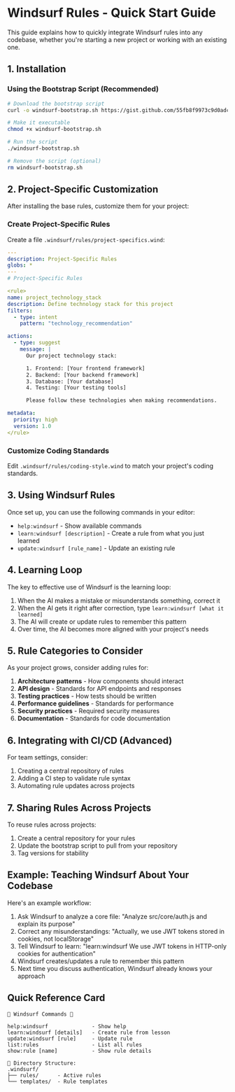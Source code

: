 # Windsurf Rules - Quick Start Guide

This guide explains how to quickly integrate Windsurf rules into any codebase, whether you're starting a new project or working with an existing one.

## 1. Installation

### Using the Bootstrap Script (Recommended)

```bash
# Download the bootstrap script
curl -o windsurf-bootstrap.sh https://gist.github.com/55fb8f9973c9d0adc56070c8f868cb79.git

# Make it executable
chmod +x windsurf-bootstrap.sh

# Run the script
./windsurf-bootstrap.sh

# Remove the script (optional)
rm windsurf-bootstrap.sh
```

## 2. Project-Specific Customization

After installing the base rules, customize them for your project:

### Create Project-Specific Rules

Create a file `.windsurf/rules/project-specifics.wind`:

```yaml
---
description: Project-Specific Rules
globs: *
---
# Project-Specific Rules

<rule>
name: project_technology_stack
description: Define technology stack for this project
filters:
  - type: intent
    pattern: "technology_recommendation"

actions:
  - type: suggest
    message: |
      Our project technology stack:

      1. Frontend: [Your frontend framework]
      2. Backend: [Your backend framework]
      3. Database: [Your database]
      4. Testing: [Your testing tools]

      Please follow these technologies when making recommendations.

metadata:
  priority: high
  version: 1.0
</rule>
```

### Customize Coding Standards

Edit `.windsurf/rules/coding-style.wind` to match your project's coding standards.

## 3. Using Windsurf Rules

Once set up, you can use the following commands in your editor:

- `help:windsurf` - Show available commands
- `learn:windsurf [description]` - Create a rule from what you just learned
- `update:windsurf [rule_name]` - Update an existing rule

## 4. Learning Loop

The key to effective use of Windsurf is the learning loop:

1. When the AI makes a mistake or misunderstands something, correct it
2. When the AI gets it right after correction, type `learn:windsurf [what it learned]`
3. The AI will create or update rules to remember this pattern
4. Over time, the AI becomes more aligned with your project's needs

## 5. Rule Categories to Consider

As your project grows, consider adding rules for:

1. **Architecture patterns** - How components should interact
2. **API design** - Standards for API endpoints and responses
3. **Testing practices** - How tests should be written
4. **Performance guidelines** - Standards for performance
5. **Security practices** - Required security measures
6. **Documentation** - Standards for code documentation

## 6. Integrating with CI/CD (Advanced)

For team settings, consider:

1. Creating a central repository of rules
2. Adding a CI step to validate rule syntax
3. Automating rule updates across projects

## 7. Sharing Rules Across Projects

To reuse rules across projects:

1. Create a central repository for your rules
2. Update the bootstrap script to pull from your repository
3. Tag versions for stability

## Example: Teaching Windsurf About Your Codebase

Here's an example workflow:

1. Ask Windsurf to analyze a core file: "Analyze src/core/auth.js and explain its purpose"
2. Correct any misunderstandings: "Actually, we use JWT tokens stored in cookies, not localStorage"
3. Tell Windsurf to learn: "learn:windsurf We use JWT tokens in HTTP-only cookies for authentication"
4. Windsurf creates/updates a rule to remember this pattern
5. Next time you discuss authentication, Windsurf already knows your approach

## Quick Reference Card

```
🌊 Windsurf Commands 🌊

help:windsurf              - Show help
learn:windsurf [details]   - Create rule from lesson
update:windsurf [rule]     - Update rule
list:rules                 - List all rules
show:rule [name]           - Show rule details

📂 Directory Structure:
.windsurf/
├── rules/      - Active rules
└── templates/  - Rule templates
```
